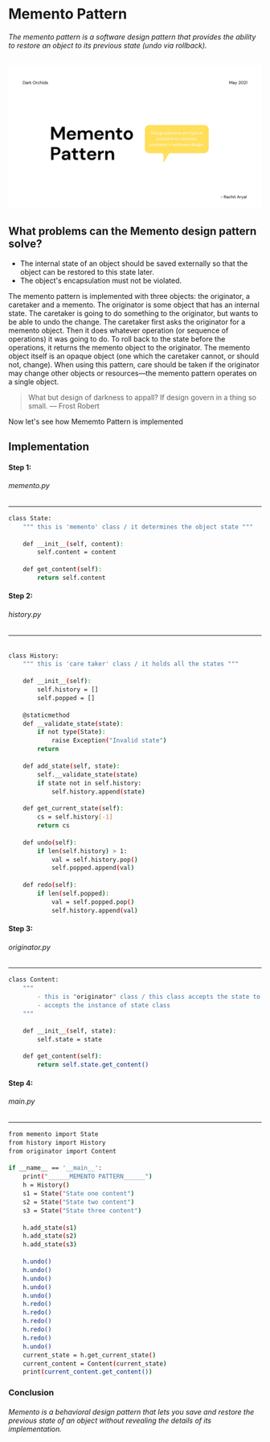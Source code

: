 # Memento Pattern

###### The memento pattern is a software design pattern that provides the ability to restore an object to its previous state (undo via rollback).

![](images/present/3.png)

## What problems can the Memento design pattern solve?

- The internal state of an object should be saved externally so that the object can be restored to this state later.
- The object's encapsulation must not be violated.

The memento pattern is implemented with three objects: the originator, a caretaker and a memento. The originator is some object that has an internal state. The caretaker is going to do something to the originator, but wants to be able to undo the change. The caretaker first asks the originator for a memento object. Then it does whatever operation (or sequence of operations) it was going to do. To roll back to the state before the operations, it returns the memento object to the originator. The memento object itself is an opaque object (one which the caretaker cannot, or should not, change). When using this pattern, care should be taken if the originator may change other objects or resources—the memento pattern operates on a single object.

> What but design of darkness to appall?
> If design govern in a thing so small.
> — Frost Robert

Now let's see how Mememto Pattern is implemented

## Implementation

#### Step 1:

###### memento.py

---

```sh
class State:
    """ this is 'memento' class / it determines the object state """

    def __init__(self, content):
        self.content = content

    def get_content(self):
        return self.content
```

#### Step 2:

###### history.py

---

```sh

class History:
    """ this is 'care taker' class / it holds all the states """

    def __init__(self):
        self.history = []
        self.popped = []

    @staticmethod
    def __validate_state(state):
        if not type(State):
            raise Exception("Invalid state")
        return

    def add_state(self, state):
        self.__validate_state(state)
        if state not in self.history:
            self.history.append(state)

    def get_current_state(self):
        cs = self.history[-1]
        return cs

    def undo(self):
        if len(self.history) > 1:
            val = self.history.pop()
            self.popped.append(val)

    def redo(self):
        if len(self.popped):
            val = self.popped.pop()
            self.history.append(val)
```

#### Step 3:

###### originator.py

---

```sh
class Content:
    """
        - this is "originator" class / this class accepts the state to work upon
        - accepts the instance of state class
    """

    def __init__(self, state):
        self.state = state

    def get_content(self):
        return self.state.get_content()

```

#### Step 4:

###### main.py

---

```sh
from memento import State
from history import History
from originator import Content

if __name__ == '__main__':
    print("______MEMENTO PATTERN______")
    h = History()
    s1 = State("State one content")
    s2 = State("State two content")
    s3 = State("State three content")

    h.add_state(s1)
    h.add_state(s2)
    h.add_state(s3)

    h.undo()
    h.undo()
    h.undo()
    h.undo()
    h.undo()
    h.redo()
    h.redo()
    h.redo()
    h.redo()
    h.redo()
    h.undo()
    current_state = h.get_current_state()
    current_content = Content(current_state)
    print(current_content.get_content())

```

### Conclusion

###### Memento is a behavioral design pattern that lets you save and restore the previous state of an object without revealing the details of its implementation.
